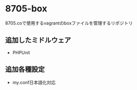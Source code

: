 8705-box
========

8705.coで使用するvagrantのboxファイルを管理するリポジトリ

## 追加したミドルウェア

* PHPUnit


## 追加各種設定

* my.conf日本語化対応
